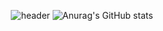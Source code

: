 

<div align="center">
  
  ![header](https://capsule-render.vercel.app/api?type=Waving&color=timeGradient&height=300&section=header&text=capsule%20render&fontSize=90)
  ![Anurag's GitHub stats](https://github-readme-stats.vercel.app/api?username=haZuny&show_icons=true&theme=radical)
  
</div>
